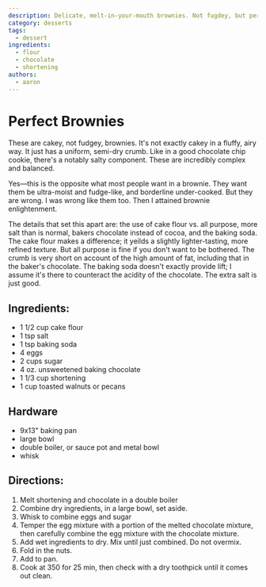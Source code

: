 ```yaml
---
description: Delicate, melt-in-your-mouth brownies. Not fugdey, but perfect.
category: desserts
tags:
  - dessert
ingredients:
  - flour
  - chocolate
  - shortening
authors:
  - aaron
---
```


# Perfect Brownies

These are cakey, not fudgey, brownies. It's not exactly cakey in a fluffy, airy way. It just has a uniform, semi-dry crumb. Like in a good chocolate chip cookie, there's a notably salty component. These are incredibly complex and balanced. 

Yes—this is the opposite what most people want in a brownie. They want them be ultra-moist and fudge-like, and borderline under-cooked. But they are wrong. I was wrong like them too. Then I attained brownie enlightenment. 

The details that set this apart are: the use of cake flour vs. all purpose, more salt than is normal, bakers chocolate instead of cocoa, and  the baking soda. The cake flour makes a difference; it yeilds a slightly lighter-tasting, more refined texture. But all purpose is fine if you don't want to be bothered. The crumb is very short on account of the high amount of fat, including that in the baker's chocolate. The baking soda doesn't exactly provide lift; I assume it's there to counteract the acidity of the chocolate. The extra salt is just good. 

## Ingredients:

- 1 1/2 cup cake flour
- 1 tsp salt
- 1 tsp baking soda
- 4 eggs
- 2 cups sugar
- 4 oz. unsweetened baking chocolate
- 1 1/3 cup shortening
- 1 cup toasted walnuts or pecans

## Hardware
- 9x13" baking pan
- large bowl
- double boiler, or sauce pot and metal bowl
- whisk

## Directions:

1. Melt shortening and chocolate in a double boiler
2. Combine dry ingredients, in a large bowl, set aside.
3. Whisk to combine eggs and sugar
4. Temper the egg mixture with a portion of the melted chocolate mixture, then carefully combine the egg mixture with the chocolate mixture.
5. Add wet ingredients to dry. Mix until just combined. Do not overmix.
6. Fold in the nuts.
7. Add to pan.
8. Cook at 350 for 25 min, then check with a dry toothpick until it comes out clean. 
